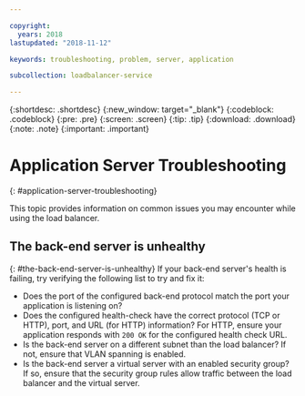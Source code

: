 ```yaml
---

copyright:
  years: 2018
lastupdated: "2018-11-12"

keywords: troubleshooting, problem, server, application

subcollection: loadbalancer-service

---
```


{:shortdesc: .shortdesc}
{:new_window: target="_blank"}
{:codeblock: .codeblock}
{:pre: .pre}
{:screen: .screen}
{:tip: .tip}
{:download: .download}
{:note: .note}
{:important: .important}

# Application Server Troubleshooting
{: #application-server-troubleshooting}

This topic provides information on common issues you may encounter while using the load balancer.

## The back-end server is unhealthy
{: #the-back-end-server-is-unhealthy}
If your back-end server's health is failing, try verifying the following list to try and fix it:

* Does the port of the configured back-end protocol match the port your application is listening on?
* Does the configured health-check have the correct protocol (TCP or HTTP), port, and URL (for HTTP) information? For HTTP, ensure your application responds with `200 OK` for the configured health check URL.
* Is the back-end server on a different subnet than the load balancer? If not, ensure that VLAN spanning is enabled.
* Is the back-end server a virtual server with an enabled security group? If so, ensure that the security group rules allow traffic between the load balancer and the virtual server.
